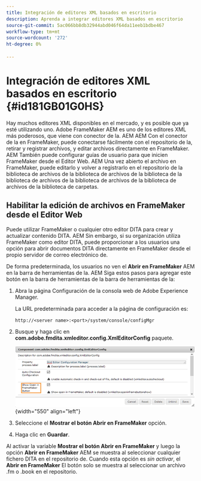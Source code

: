 ```yaml
---
title: Integración de editores XML basados en escritorio
description: Aprenda a integrar editores XML basados en escritorio
source-git-commit: 5ac066bb8db32944abd046f64da11eeb1bdbe467
workflow-type: tm+mt
source-wordcount: '272'
ht-degree: 0%

---
```



# Integración de editores XML basados en escritorio {#id181GB01G0HS}

Hay muchos editores XML disponibles en el mercado, y es posible que ya esté utilizando uno. Adobe FrameMaker AEM es uno de los editores XML más poderosos, que viene con conector de la. AEM AEM Con el conector de la en FrameMaker, puede conectarse fácilmente con el repositorio de la, retirar y registrar archivos, y editar archivos directamente en FrameMaker. AEM También puede configurar guías de usuario para que inicien FrameMaker desde el Editor Web. AEM Una vez abierto el archivo en FrameMaker, puede editarlo y volver a registrarlo en el repositorio de la biblioteca de archivos de la biblioteca de archivos de la biblioteca de la biblioteca de archivos de la biblioteca de archivos de la biblioteca de archivos de la biblioteca de carpetas.

## Habilitar la edición de archivos en FrameMaker desde el Editor Web

Puede utilizar FrameMaker o cualquier otro editor DITA para crear y actualizar contenido DITA. AEM Sin embargo, si su organización utiliza FrameMaker como editor DITA, puede proporcionar a los usuarios una opción para abrir documentos DITA directamente en FrameMaker desde el propio servidor de correo electrónico de.

De forma predeterminada, los usuarios no ven el **Abrir en FrameMaker** AEM en la barra de herramientas de la. AEM Siga estos pasos para agregar este botón en la barra de herramientas de la barra de herramientas de la:

1. Abra la página Configuración de la consola web de Adobe Experience Manager.

   La URL predeterminada para acceder a la página de configuración es:

   ```http
   http://<server name>:<port>/system/console/configMgr
   ```

1. Busque y haga clic en **com.adobe.fmdita.xmleditor.config.XmlEditorConfig** paquete.

   ![](assets/open-in-fm-toolbar.png){width="550" align="left"}

1. Seleccione el **Mostrar el botón Abrir en FrameMaker** opción.

1. Haga clic en **Guardar**.


Al activar la variable **Mostrar el botón Abrir en FrameMaker** y luego la opción **Abrir en FrameMaker** AEM se muestra al seleccionar cualquier fichero DITA en el repositorio de. Cuando esta opción es *sin activar*, el **Abrir en FrameMaker** El botón solo se muestra al seleccionar un archivo .fm o .book en el repositorio.

